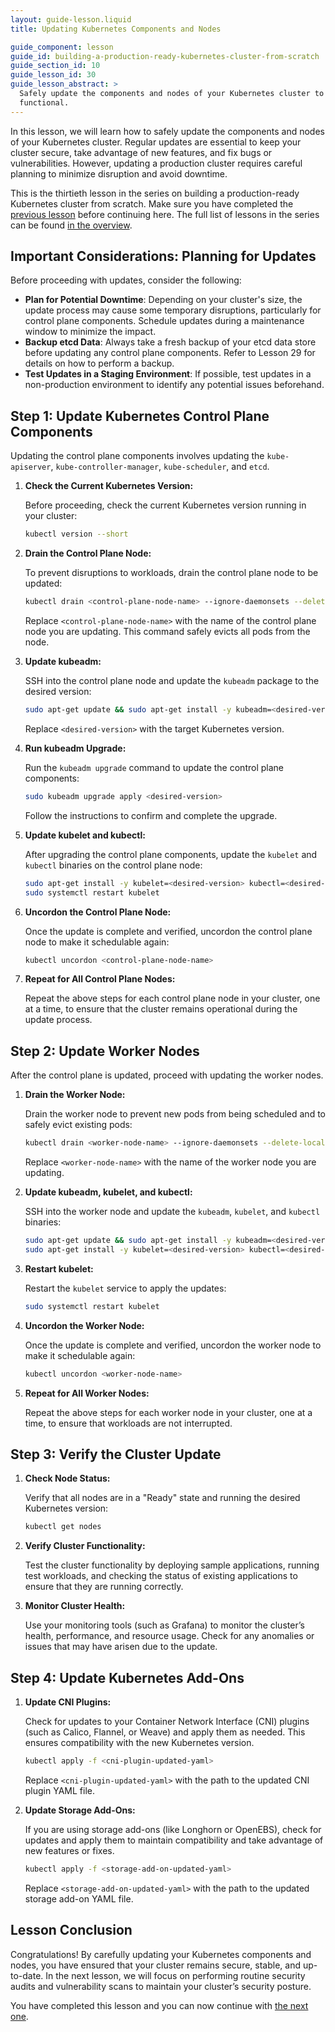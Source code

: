 ```yaml
---
layout: guide-lesson.liquid
title: Updating Kubernetes Components and Nodes

guide_component: lesson
guide_id: building-a-production-ready-kubernetes-cluster-from-scratch
guide_section_id: 10
guide_lesson_id: 30
guide_lesson_abstract: >
  Safely update the components and nodes of your Kubernetes cluster to ensure it remains secure, up-to-date, and
  functional.
---
```


In this lesson, we will learn how to safely update the components and nodes of your Kubernetes cluster. Regular updates
are essential to keep your cluster secure, take advantage of new features, and fix bugs or vulnerabilities. However,
updating a production cluster requires careful planning to minimize disruption and avoid downtime.

This is the thirtieth lesson in the series on building a production-ready Kubernetes cluster from scratch. Make sure you
have completed the [previous lesson](/building-a-production-ready-kubernetes-cluster-from-scratch/lesson-30) before
continuing here. The full list of lessons in the series can be found
[in the overview](/building-a-production-ready-kubernetes-cluster-from-scratch).

## Important Considerations: Planning for Updates

Before proceeding with updates, consider the following:

- **Plan for Potential Downtime**: Depending on your cluster's size, the update process may cause some temporary
  disruptions, particularly for control plane components. Schedule updates during a maintenance window to minimize the
  impact.
- **Backup etcd Data**: Always take a fresh backup of your etcd data store before updating any control plane components.
  Refer to Lesson 29 for details on how to perform a backup.
- **Test Updates in a Staging Environment**: If possible, test updates in a non-production environment to identify any
  potential issues beforehand.

## Step 1: Update Kubernetes Control Plane Components

Updating the control plane components involves updating the `kube-apiserver`, `kube-controller-manager`,
`kube-scheduler`, and `etcd`.

1. **Check the Current Kubernetes Version:**

   Before proceeding, check the current Kubernetes version running in your cluster:

   ```bash
   kubectl version --short
   ```

2. **Drain the Control Plane Node:**

   To prevent disruptions to workloads, drain the control plane node to be updated:

   ```bash
   kubectl drain <control-plane-node-name> --ignore-daemonsets --delete-local-data
   ```

   Replace `<control-plane-node-name>` with the name of the control plane node you are updating. This command safely
   evicts all pods from the node.

3. **Update kubeadm:**

   SSH into the control plane node and update the `kubeadm` package to the desired version:

   ```bash
   sudo apt-get update && sudo apt-get install -y kubeadm=<desired-version>
   ```

   Replace `<desired-version>` with the target Kubernetes version.

4. **Run kubeadm Upgrade:**

   Run the `kubeadm upgrade` command to update the control plane components:

   ```bash
   sudo kubeadm upgrade apply <desired-version>
   ```

   Follow the instructions to confirm and complete the upgrade.

5. **Update kubelet and kubectl:**

   After upgrading the control plane components, update the `kubelet` and `kubectl` binaries on the control plane node:

   ```bash
   sudo apt-get install -y kubelet=<desired-version> kubectl=<desired-version>
   sudo systemctl restart kubelet
   ```

6. **Uncordon the Control Plane Node:**

   Once the update is complete and verified, uncordon the control plane node to make it schedulable again:

   ```bash
   kubectl uncordon <control-plane-node-name>
   ```

7. **Repeat for All Control Plane Nodes:**

   Repeat the above steps for each control plane node in your cluster, one at a time, to ensure that the cluster remains
   operational during the update process.

## Step 2: Update Worker Nodes

After the control plane is updated, proceed with updating the worker nodes.

1. **Drain the Worker Node:**

   Drain the worker node to prevent new pods from being scheduled and to safely evict existing pods:

   ```bash
   kubectl drain <worker-node-name> --ignore-daemonsets --delete-local-data
   ```

   Replace `<worker-node-name>` with the name of the worker node you are updating.

2. **Update kubeadm, kubelet, and kubectl:**

   SSH into the worker node and update the `kubeadm`, `kubelet`, and `kubectl` binaries:

   ```bash
   sudo apt-get update && sudo apt-get install -y kubeadm=<desired-version>
   sudo apt-get install -y kubelet=<desired-version> kubectl=<desired-version>
   ```

3. **Restart kubelet:**

   Restart the `kubelet` service to apply the updates:

   ```bash
   sudo systemctl restart kubelet
   ```

4. **Uncordon the Worker Node:**

   Once the update is complete and verified, uncordon the worker node to make it schedulable again:

   ```bash
   kubectl uncordon <worker-node-name>
   ```

5. **Repeat for All Worker Nodes:**

   Repeat the above steps for each worker node in your cluster, one at a time, to ensure that workloads are not
   interrupted.

## Step 3: Verify the Cluster Update

1. **Check Node Status:**

   Verify that all nodes are in a "Ready" state and running the desired Kubernetes version:

   ```bash
   kubectl get nodes
   ```

2. **Verify Cluster Functionality:**

   Test the cluster functionality by deploying sample applications, running test workloads, and checking the status of
   existing applications to ensure that they are running correctly.

3. **Monitor Cluster Health:**

   Use your monitoring tools (such as Grafana) to monitor the cluster’s health, performance, and resource usage. Check
   for any anomalies or issues that may have arisen due to the update.

## Step 4: Update Kubernetes Add-Ons

1. **Update CNI Plugins:**

   Check for updates to your Container Network Interface (CNI) plugins (such as Calico, Flannel, or Weave) and apply
   them as needed. This ensures compatibility with the new Kubernetes version.

   ```bash
   kubectl apply -f <cni-plugin-updated-yaml>
   ```

   Replace `<cni-plugin-updated-yaml>` with the path to the updated CNI plugin YAML file.

2. **Update Storage Add-Ons:**

   If you are using storage add-ons (like Longhorn or OpenEBS), check for updates and apply them to maintain
   compatibility and take advantage of new features or fixes.

   ```bash
   kubectl apply -f <storage-add-on-updated-yaml>
   ```

   Replace `<storage-add-on-updated-yaml>` with the path to the updated storage add-on YAML file.

## Lesson Conclusion

Congratulations! By carefully updating your Kubernetes components and nodes, you have ensured that your cluster remains
secure, stable, and up-to-date. In the next lesson, we will focus on performing routine security audits and
vulnerability scans to maintain your cluster’s security posture.

You have completed this lesson and you can now continue with
[the next one](/building-a-production-ready-kubernetes-cluster-from-scratch/lesson-31).
